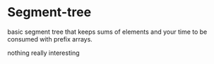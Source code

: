 # Segment-tree
basic segment tree that keeps sums of elements and your time to be consumed with prefix arrays.


nothing really interesting
